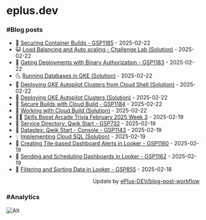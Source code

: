 # eplus.dev

### #Blog posts

<!-- BLOG-POST-LIST:START -->
 - 🧰 [Securing Container Builds - GSP1185](https://eplus.dev/securing-container-builds-gsp1185) - 2025-02-22
 - 😺 [Load Balancing and Auto scaling - Challenge Lab &lpar;Solution&rpar;](https://eplus.dev/load-balancing-and-auto-scaling-challenge-lab-solution) - 2025-02-22
 - 🗽 [Gating Deployments with Binary Authorization - GSP1183](https://eplus.dev/gating-deployments-with-binary-authorization-gsp1183) - 2025-02-22
 - 🌜 [Running Databases in GKE &lpar;Solution&rpar;](https://eplus.dev/running-databases-in-gke-solution) - 2025-02-22
 - 📝 [Deploying GKE Autopilot Clusters from Cloud Shell &lpar;Solution&rpar;](https://eplus.dev/deploying-gke-autopilot-clusters-from-cloud-shell-solution) - 2025-02-22
 - 🚀 [Deploying GKE Autopilot Clusters &lpar;Solution&rpar;](https://eplus.dev/deploying-gke-autopilot-clusters-solution) - 2025-02-22
 - 💼 [Secure Builds with Cloud Build - GSP1184](https://eplus.dev/secure-builds-with-cloud-build-gsp1184) - 2025-02-22
 - 🦣 [Working with Cloud Build &lpar;Solution&rpar;](https://eplus.dev/working-with-cloud-build-solution) - 2025-02-22
 - 👨‍🏫 [Skills Boost Arcade Trivia February 2025 Week 3](https://eplus.dev/skills-boost-arcade-trivia-february-2025-week-3) - 2025-02-19
 - 🔭 [Service Directory: Qwik Start - GSP732](https://eplus.dev/service-directory-qwik-start-gsp732) - 2025-02-19
 - 🤡 [Dataplex: Qwik Start - Console - GSP1143](https://eplus.dev/dataplex-qwik-start-console-gsp1143) - 2025-02-19
 - 💡 [Implementing Cloud SQL &lpar;Solution&rpar;](https://eplus.dev/implementing-cloud-sql-solution) - 2025-02-19
 - 🦣 [Creating Tile-based Dashboard Alerts in Looker - GSP1160](https://eplus.dev/creating-tile-based-dashboard-alerts-in-looker-gsp1160) - 2025-02-19
 - 💪 [Sending and Scheduling Dashboards in Looker - GSP1162](https://eplus.dev/sending-and-scheduling-dashboards-in-looker-gsp1162) - 2025-02-19
 - 🤡 [Filtering and Sorting Data in Looker - GSP855](https://eplus.dev/filtering-and-sorting-data-in-looker-gsp855) - 2025-02-18<!-- BLOG-POST-LIST:END -->

<div align="right">
  Update by <a target="_blank"
    href="https://github.com/ePlus-DEV/blog-post-workflow">ePlus-DEV/blog-post-workflow</a>
</div>

### #Analytics
![Alt](https://repobeats.axiom.co/api/embed/9990f7cddfbad8d834990b10ccad05f81ac1096f.svg "Repobeats analytics image")
